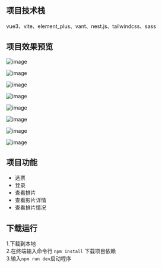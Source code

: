 ##   项目技术栈
vue3、vite、element_plus、vant、nest.js、tailwindcss、sass

##  项目效果预览


![image](https://user-images.githubusercontent.com/103589803/175809056-76dc22e5-9b8e-4da9-af5e-7a892ec24230.png)


![image](https://user-images.githubusercontent.com/103589803/175809076-4c7c465c-4e31-465e-ad33-01eeb2bb4c71.png)


![image](https://user-images.githubusercontent.com/103589803/175809081-50eb312d-a9af-4ad7-9fd2-6f9403a44e6a.png)


![image](https://user-images.githubusercontent.com/103589803/175809085-386240c5-22d2-4515-a6f8-50c79e768cce.png)


![image](https://user-images.githubusercontent.com/103589803/175809096-efe99463-6466-4ed6-8528-1ff73fc393d7.png)


![image](https://user-images.githubusercontent.com/103589803/175809099-0002ce0f-13ef-4221-938b-08bfdac2b23c.png)


![image](https://user-images.githubusercontent.com/103589803/175809105-e343a45c-3649-48dd-b50e-9fae1239b079.png)

![image](https://user-images.githubusercontent.com/103589803/175809252-c8ab900c-9c08-4006-b3ae-c8d6c264ff9b.png)



##  项目功能
- 选票
- 登录
- 查看排片
- 查看影片详情
- 查看排片情况

##  下载运行
1.下载到本地
</br>
2.在终端输入命令行 ``npm install`` 下载项目依赖
</br>
3.输入``npm run dev``启动程序

